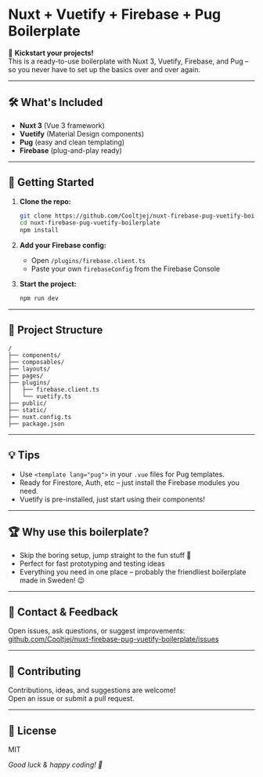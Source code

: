 # Nuxt + Vuetify + Firebase + Pug Boilerplate

🚀 **Kickstart your projects!**  
This is a ready-to-use boilerplate with Nuxt 3, Vuetify, Firebase, and Pug – so you never have to set up the basics over and over again.

---

## 🛠️ **What's Included**
- **Nuxt 3** (Vue 3 framework)
- **Vuetify** (Material Design components)
- **Pug** (easy and clean templating)
- **Firebase** (plug-and-play ready)

---

## 🚩 **Getting Started**

1. **Clone the repo:**
    ```bash
    git clone https://github.com/Cooltjej/nuxt-firebase-pug-vuetify-boilerplate.git
    cd nuxt-firebase-pug-vuetify-boilerplate
    npm install
    ```

2. **Add your Firebase config:**
    - Open `/plugins/firebase.client.ts`
    - Paste your own `firebaseConfig` from the Firebase Console

3. **Start the project:**
    ```bash
    npm run dev
    ```

---

## 🧩 **Project Structure**
```
/
├── components/
├── composables/
├── layouts/
├── pages/
├── plugins/
│   ├── firebase.client.ts
│   └── vuetify.ts
├── public/
├── static/
├── nuxt.config.ts
├── package.json
```


---

## 💡 **Tips**
- Use `<template lang="pug">` in your `.vue` files for Pug templates.
- Ready for Firestore, Auth, etc – just install the Firebase modules you need.
- Vuetify is pre-installed, just start using their components!

---

## 🏆 **Why use this boilerplate?**
- Skip the boring setup, jump straight to the fun stuff 🚀
- Perfect for fast prototyping and testing ideas
- Everything you need in one place – probably the friendliest boilerplate made in Sweden! 😉

---

## 📣 **Contact & Feedback**
Open issues, ask questions, or suggest improvements:
[github.com/Cooltjej/nuxt-firebase-pug-vuetify-boilerplate/issues](https://github.com/Cooltjej/nuxt-firebase-pug-vuetify-boilerplate/issues)

---

## 🤝 Contributing
Contributions, ideas, and suggestions are welcome!  
Open an issue or submit a pull request.

---

## 📄 License
MIT

_Good luck & happy coding! 🌟_
